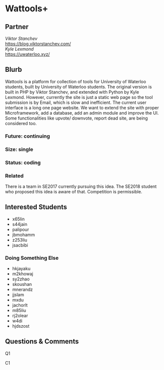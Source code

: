 # Wattools+

## Partner

_Viktor Stanchev_  
https://blog.viktorstanchev.com/  
_Kyle Lexmond_  
https://uwaterloo.xyz/  


## Blurb

Wattools is a platform for collection of tools for University of Waterloo students, built by University of Waterloo students.  The original version is built in PHP by Viktor Stanchev, and extended with Python by Kyle Lexmond. However, currently the site is just a static web page so the tool submission is by Email, which is slow and inefficient. The current user interface is a long one page website.
We want to extend the site with proper Microframework, add a database, add an admin module and improve the UI. Some functionalities like upvote/ downvote, report dead site, are being considered too.

### Future: continuing
### Size: single
### Status: coding

### Related

There is a team in SE2017 currently pursuing this idea. 
The SE2018 student who proposed this idea is aware of that.
Competition is permissible.

## Interested Students
* x65lin
* s44jain
* palipour
* jbmohamm
* z253liu
* jsacbibi
### Doing Something Else
* hkjayaku
* m2khowaj
* sy2zhao
* skoushan
* mnerandz
* jjslam
* mxdu
* jachorlt
* m85liu
* rj2olear
* w4di
* hjdszost

## Questions & Comments

Q1

C1
